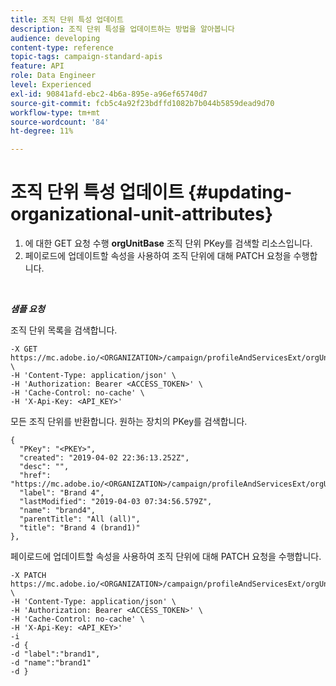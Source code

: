```yaml
---
title: 조직 단위 특성 업데이트
description: 조직 단위 특성을 업데이트하는 방법을 알아봅니다
audience: developing
content-type: reference
topic-tags: campaign-standard-apis
feature: API
role: Data Engineer
level: Experienced
exl-id: 90841afd-ebc2-4b6a-895e-a96ef65740d7
source-git-commit: fcb5c4a92f23bdffd1082b7b044b5859dead9d70
workflow-type: tm+mt
source-wordcount: '84'
ht-degree: 11%

---
```


# 조직 단위 특성 업데이트 {#updating-organizational-unit-attributes}

1. 에 대한 GET 요청 수행 **orgUnitBase** 조직 단위 PKey를 검색할 리소스입니다.
1. 페이로드에 업데이트할 속성을 사용하여 조직 단위에 대해 PATCH 요청을 수행합니다.

<br/>

***샘플 요청***

조직 단위 목록을 검색합니다.

```
-X GET https://mc.adobe.io/<ORGANIZATION>/campaign/profileAndServicesExt/orgUnitBase/ \
-H 'Content-Type: application/json' \
-H 'Authorization: Bearer <ACCESS_TOKEN>' \
-H 'Cache-Control: no-cache' \
-H 'X-Api-Key: <API_KEY>'
```

모든 조직 단위를 반환합니다. 원하는 장치의 PKey를 검색합니다.

```
{
  "PKey": "<PKEY>",
  "created": "2019-04-02 22:36:13.252Z",
  "desc": "",
  "href": "https://mc.adobe.io/<ORGANIZATION>/campaign/profileAndServicesExt/orgUnitBase/<PKEY>",
  "label": "Brand 4",
  "lastModified": "2019-04-03 07:34:56.579Z",
  "name": "brand4",
  "parentTitle": "All (all)",
  "title": "Brand 4 (brand1)"
},
```

페이로드에 업데이트할 속성을 사용하여 조직 단위에 대해 PATCH 요청을 수행합니다.

```
-X PATCH https://mc.adobe.io/<ORGANIZATION>/campaign/profileAndServicesExt/orgUnitBase/<PKEY> \
-H 'Content-Type: application/json' \
-H 'Authorization: Bearer <ACCESS_TOKEN>' \
-H 'Cache-Control: no-cache' \
-H 'X-Api-Key: <API_KEY>'
-i
-d {
-d "label":"brand1",
-d "name":"brand1"
-d }
```

<!-- + réponse -->

